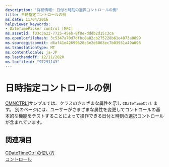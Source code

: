 ```yaml
---
description: '詳細情報: 日付と時刻の選択コントロールの例'
title: 日時指定コントロールの例
ms.date: 11/04/2016
helpviewer_keywords:
- DateTimePicker control [MFC]
ms.assetid: f03c3a22-7725-45eb-8f8e-dddb2d15c3ca
ms.openlocfilehash: 3c5347a70d7dfbc8a82cb275228b61e4873a0899
ms.sourcegitcommit: d6af41e42699628c3e2e6063ec7b03931a49a098
ms.translationtype: MT
ms.contentlocale: ja-JP
ms.lasthandoff: 12/11/2020
ms.locfileid: "97291143"
---
```

# <a name="date-and-time-picker-control-examples"></a>日時指定コントロールの例

[CMNCTRL1](../overview/visual-cpp-samples.md)サンプルでは、クラスのさまざまな属性を示し `CDateTimeCtrl` ます。 別のページには、ユーザーがさまざまな属性を変更してコントロールの基本的な機能をテストすることによって操作できる日付と時刻の選択コントロールが含まれています。

## <a name="see-also"></a>関連項目

[CDateTimeCtrl の使い方](using-cdatetimectrl.md)<br/>
[コントロール](controls-mfc.md)
